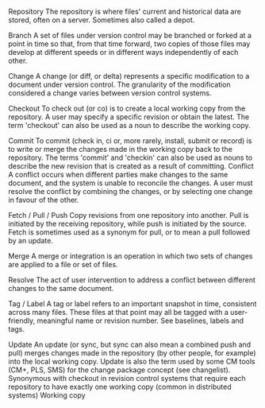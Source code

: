 Repository
The repository is where files' current and historical data are stored, often on a server. Sometimes also called a depot.

Branch
A set of files under version control may be branched or forked at a point in time so that, from that time forward, two copies of those files may develop at different speeds or in different ways independently of each other.

Change
A change (or diff, or delta) represents a specific modification to a document under version control. The granularity of the modification considered a change varies between version control systems.

Checkout
To check out (or co) is to create a local working copy from the repository. A user may specify a specific revision or obtain the latest. The term 'checkout' can also be used as a noun to describe the working copy.

Commit
To commit (check in, ci or, more rarely, install, submit or record) is to write or merge the changes made in the working copy back to the repository. The terms 'commit' and 'checkin' can also be used as nouns to describe the new revision that is created as a result of committing.
Conflict
A conflict occurs when different parties make changes to the same document, and the system is unable to reconcile the changes. A user must resolve the conflict by combining the changes, or by selecting one change in favour of the other.

Fetch / Pull / Push
Copy revisions from one repository into another. Pull is initiated by the receiving repository, while push is initiated by the source. Fetch is sometimes used as a synonym for pull, or to mean a pull followed by an update.

Merge
A merge or integration is an operation in which two sets of changes are applied to a file or set of files.

Resolve
The act of user intervention to address a conflict between different changes to the same document.

Tag / Label
A tag or label refers to an important snapshot in time, consistent across many files. These files at that point may all be tagged with a user-friendly, meaningful name or revision number. See baselines, labels and tags.

Update
An update (or sync, but sync can also mean a combined push and pull) merges changes made in the repository (by other people, for example) into the local working copy. Update is also the term used by some CM tools (CM+, PLS, SMS) for the change package concept (see changelist). Synonymous with checkout in revision control systems that require each repository to have exactly one working copy (common in distributed systems)
Working copy
